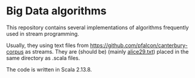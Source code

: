 # Big Data algorithms

This repository contains several implementations of algorithms frequently used in stream programming.

Usually, they using text files from https://github.com/pfalcon/canterbury-corpus as streams. They are (should be) (mainly [alice29.txt](https://github.com/pfalcon/canterbury-corpus/tree/master/canterbury)) placed in the same directory as .scala files.

The code is written in Scala 2.13.8.
